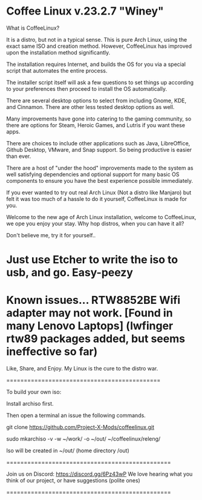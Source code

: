 # Coffee Linux v.23.2.7 "Winey"

What is CoffeeLinux?

It is a distro, but not in a typical sense. This is pure Arch Linux, using the exact same ISO and creation method. However, CoffeeLinux has improved upon the installation method significantly.

The installation requires Internet, and builds the OS for you via a special script that automates the entire process.

The installer script itself will ask a few questions to set things up according to your preferences then proceed to install the OS automatically.

There are several desktop options to select from including Gnome, KDE, and Cinnamon. There are other less tested desktop options as well.

Many improvements have gone into catering to the gaming community, so there are options for Steam, Heroic Games, and Lutris if you want these apps.

There are choices to include other applications such as Java, LibreOffice, Github Desktop, VMware, and Snap support. So being productive is easier than ever.

There are a host of "under the hood" improvements made to the system as well satisfying dependencies and optional support for many basic OS components to ensure you have the best experience possible immediately.

If you ever wanted to try out real Arch Linux (Not a distro like Manjaro) but felt it was too much of a hassle to do it yourself, CoffeeLinux is made for you.

Welcome to the new age of Arch Linux installation, welcome to CoffeeLinux, we ope you enjoy your stay. Why hop distros, when you can have it all?

Don't believe me, try it for yourself..

Just use Etcher to write the iso to usb, and go. Easy-peezy
============================================
Known issues...
RTW8852BE Wifi adapter may not work. [Found in many Lenovo Laptops] (lwfinger rtw89 packages added, but seems ineffective so far)
============================================

Like, Share, and Enjoy. My Linux is the cure to the distro war.

============================================

To build your own iso:

Install archiso first.

Then open a terminal an issue the following commands.

git clone https://github.com/Project-X-Mods/coffeelinux.git

sudo mkarchiso -v -w ~/work/ -o ~/out/ ~/coffeelinux/releng/

Iso will be created in ~/out/ (home directory /out)

===============================================

Join us on Discord: https://discord.gg/6Pz43wP
We love hearing what you think of our project, 
or have suggestions (polite ones)

===============================================

